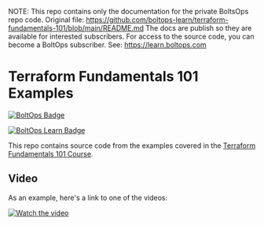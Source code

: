 <!-- note marker start -->
NOTE: This repo contains only the documentation for the private BoltsOps repo code.
Original file: https://github.com/boltops-learn/terraform-fundamentals-101/blob/main/README.md
The docs are publish so they are available for interested subscribers.
For access to the source code, you can become a BoltOps subscriber.
See: https://learn.boltops.com

<!-- note marker end -->

# Terraform Fundamentals 101 Examples

[![BoltOps Badge](https://img.boltops.com/boltops/badges/boltops-badge.png)](https://www.boltops.com)

[![BoltOps Learn Badge](https://img.boltops.com/boltops-learn/boltops-learn.png)](https://learn.boltops.com)

This repo contains source code from the examples covered in the [Terraform Fundamentals 101 Course](https://learn.boltops.com/courses/terraform-fundamentals-101/lessons/terraform-intro-what-is-terraform).

## Video

As an example, here's a link to one of the videos:

[![Watch the video](https://learn-uploads.boltops.com/8vrbnkq2cypa9pn4mo0k747h7kwn)](https://learn.boltops.com/courses/terraform-fundamentals-101/lessons/terraform-basics-init-plan-apply-destroy)
